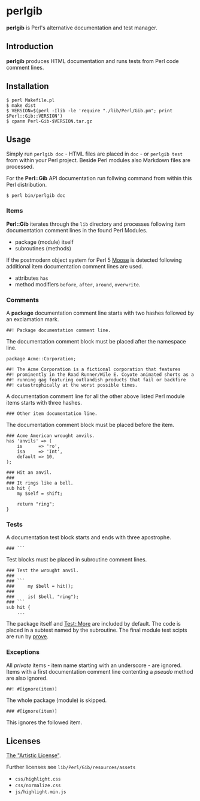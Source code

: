 # perlgib

**perlgib** is Perl's alternative documentation and test manager.

## Introduction

**perlgib** produces HTML documentation and runs tests from Perl code
comment lines.

## Installation

    $ perl Makefile.pl
    $ make dist
    $ VERSION=$(perl -Ilib -le 'require "./lib/Perl/Gib.pm"; print $Perl::Gib::VERSION')
    $ cpanm Perl-Gib-$VERSION.tar.gz

## Usage

Simply run `perlgib doc` - HTML files are placed in `doc` - or `perlgib test`
from within your Perl project. Beside Perl modules also Markdown files are
processed.

For the **Perl::Gib** API documentation run follwing command from within this
Perl distribution.

    $ perl bin/perlgib doc

### Items

**Perl::Gib** iterates through the `lib` directory and processes following
item documentation comment lines in the found Perl Modules.

* package (module) itself
* subroutines (methods)

If the postmodern object system for Perl 5
[Moose](https://metacpan.org/pod/Moose) is detected following additional item
documentation comment lines are used.

* attributes `has`
* method modifiers `before`, `after`, `around`, `overwrite`.

### Comments

A **package** documentation comment line starts with two hashes followed by an
exclamation mark.

    ##! Package documentation comment line.

The documentation comment block must be placed after the namespace line.

    package Acme::Corporation;

    ##! The Acme Corporation is a fictional corporation that features
    ##! prominently in the Road Runner/Wile E. Coyote animated shorts as a
    ##! running gag featuring outlandish products that fail or backfire
    ##! catastrophically at the worst possible times.

A documentation comment line for all the other above listed Perl module items
starts with three hashes.

    ### Other item documentation line.

The documentation comment block must be placed before the item.

    ### Acme American wrought anvils.
    has 'anvils' => (
        is      => 'ro',
        isa     => 'Int',
        default => 10,
    );

    ### Hit an anvil.
    ###
    ### It rings like a bell.
    sub hit {
        my $self = shift;

        return "ring";
    }

### Tests

A documentation test block starts and ends with three apostrophe.

    ### ```

Test blocks must be placed in subroutine comment lines.

    ### Test the wrought anvil.
    ###
    ### ```
    ###     my $bell = hit();
    ###
    ###     is( $bell, "ring");
    ### ```
    sub hit {
        ...

The package itself and [Test::More](https://metacpan.org/pod/Test::More) are
included by default. The code is placed in a subtest named by the subroutine.
The final module test scipts are run by
[prove](https://metacpan.org/pod/distribution/Test-Harness/bin/prove).

### Exceptions

All *private* items - item name starting with an underscore - are ignored.
Items with a first documentation comment line contenting a *pseudo* method are
also ignored.

    ##! #[ignore(item)]

The whole package (module) is skipped.

    ### #[ignore(item)]

This ignores the followed item.

## Licenses

[The "Artistic License"](http://dev.perl.org/licenses/artistic.html).

Further licenses see `lib/Perl/Gib/resources/assets`

* `css/highlight.css`
* `css/normalize.css`
* `js/highlight.min.js`

